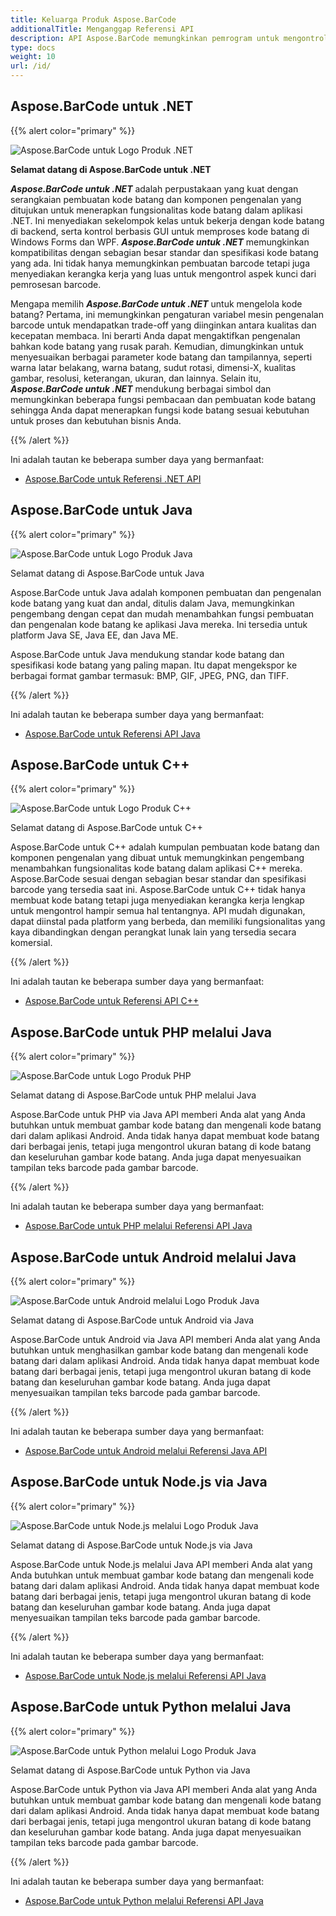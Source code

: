 ```yaml
---
title: Keluarga Produk Aspose.BarCode
additionalTitle: Menganggap Referensi API
description: API Aspose.BarCode memungkinkan pemrogram untuk mengontrol dan memanipulasi fungsi pemindaian kode batang, pembacaan kode batang, dan pemindaian qr . Ini menyediakan sekelompok kelas untuk bekerja dengan kode batang di backend, serta kontrol berbasis GUI untuk memproses kode batang. Tersedia versi evaluasi gratis.
type: docs
weight: 10
url: /id/
---
```


## Aspose.BarCode untuk .NET

{{% alert color="primary" %}} 

![Aspose.BarCode untuk Logo Produk .NET](../home_1.png)

**Selamat datang di Aspose.BarCode untuk .NET**

***Aspose.BarCode untuk .NET*** adalah perpustakaan yang kuat dengan serangkaian pembuatan kode batang dan komponen pengenalan yang ditujukan untuk menerapkan fungsionalitas kode batang dalam aplikasi .NET. Ini menyediakan sekelompok kelas untuk bekerja dengan kode batang di backend, serta kontrol berbasis GUI untuk memproses kode batang di Windows Forms dan WPF. ***Aspose.BarCode untuk .NET*** memungkinkan kompatibilitas dengan sebagian besar standar dan spesifikasi kode batang yang ada. Ini tidak hanya memungkinkan pembuatan barcode tetapi juga menyediakan kerangka kerja yang luas untuk mengontrol aspek kunci dari pemrosesan barcode.

Mengapa memilih ***Aspose.BarCode untuk .NET*** untuk mengelola kode batang? Pertama, ini memungkinkan pengaturan variabel mesin pengenalan barcode untuk mendapatkan trade-off yang diinginkan antara kualitas dan kecepatan membaca. Ini berarti Anda dapat mengaktifkan pengenalan bahkan kode batang yang rusak parah.
Kemudian, dimungkinkan untuk menyesuaikan berbagai parameter kode batang dan tampilannya, seperti warna latar belakang, warna batang, sudut rotasi, dimensi-X, kualitas gambar, resolusi, keterangan, ukuran, dan lainnya.
Selain itu, ***Aspose.BarCode untuk .NET*** mendukung berbagai simbol dan memungkinkan beberapa fungsi pembacaan dan pembuatan kode batang sehingga Anda dapat menerapkan fungsi kode batang sesuai kebutuhan untuk proses dan kebutuhan bisnis Anda.

{{% /alert %}} 

Ini adalah tautan ke beberapa sumber daya yang bermanfaat:
- [Aspose.BarCode untuk Referensi .NET API](/barcode/id/net/)


## Aspose.BarCode untuk Java

{{% alert color="primary" %}}

![Aspose.BarCode untuk Logo Produk Java](../home_2.png)

Selamat datang di Aspose.BarCode untuk Java

Aspose.BarCode untuk Java adalah komponen pembuatan dan pengenalan kode batang yang kuat dan andal, ditulis dalam Java, memungkinkan pengembang dengan cepat dan mudah menambahkan fungsi pembuatan dan pengenalan kode batang ke aplikasi Java mereka. Ini tersedia untuk platform Java SE, Java EE, dan Java ME.

Aspose.BarCode untuk Java mendukung standar kode batang dan spesifikasi kode batang yang paling mapan. Itu dapat mengekspor ke berbagai format gambar termasuk: BMP, GIF, JPEG, PNG, dan TIFF.

{{% /alert %}} 

Ini adalah tautan ke beberapa sumber daya yang bermanfaat:
- [Aspose.BarCode untuk Referensi API Java](/barcode/java/)


## Aspose.BarCode untuk C++
{{% alert color="primary" %}}

![Aspose.BarCode untuk Logo Produk C++](../home_3.png)

Selamat datang di Aspose.BarCode untuk C++

Aspose.BarCode untuk C++ adalah kumpulan pembuatan kode batang dan komponen pengenalan yang dibuat untuk memungkinkan pengembang menambahkan fungsionalitas kode batang dalam aplikasi C++ mereka. Aspose.BarCode sesuai dengan sebagian besar standar dan spesifikasi barcode yang tersedia saat ini. Aspose.BarCode untuk C++ tidak hanya membuat kode batang tetapi juga menyediakan kerangka kerja lengkap untuk mengontrol hampir semua hal tentangnya. API mudah digunakan, dapat diinstal pada platform yang berbeda, dan memiliki fungsionalitas yang kaya dibandingkan dengan perangkat lunak lain yang tersedia secara komersial.

{{% /alert %}} 

Ini adalah tautan ke beberapa sumber daya yang bermanfaat:
- [Aspose.BarCode untuk Referensi API C++](/barcode/cpp/)

## Aspose.BarCode untuk PHP melalui Java
{{% alert color="primary" %}}

![Aspose.BarCode untuk Logo Produk PHP](../home_4.png)

Selamat datang di Aspose.BarCode untuk PHP melalui Java

Aspose.BarCode untuk PHP via Java API memberi Anda alat yang Anda butuhkan untuk membuat gambar kode batang dan mengenali kode batang dari dalam aplikasi Android. Anda tidak hanya dapat membuat kode batang dari berbagai jenis, tetapi juga mengontrol ukuran batang di kode batang dan keseluruhan gambar kode batang. Anda juga dapat menyesuaikan tampilan teks barcode pada gambar barcode.

{{% /alert %}} 

Ini adalah tautan ke beberapa sumber daya yang bermanfaat:
- [Aspose.BarCode untuk PHP melalui Referensi API Java](/barcode/php/)


## Aspose.BarCode untuk Android melalui Java
{{% alert color="primary" %}}

![Aspose.BarCode untuk Android melalui Logo Produk Java](../home_5.png)

Selamat datang di Aspose.BarCode untuk Android via Java

Aspose.BarCode untuk Android via Java API memberi Anda alat yang Anda butuhkan untuk menghasilkan gambar kode batang dan mengenali kode batang dari dalam aplikasi Android. Anda tidak hanya dapat membuat kode batang dari berbagai jenis, tetapi juga mengontrol ukuran batang di kode batang dan keseluruhan gambar kode batang. Anda juga dapat menyesuaikan tampilan teks barcode pada gambar barcode.

{{% /alert %}} 

Ini adalah tautan ke beberapa sumber daya yang bermanfaat:

- [Aspose.BarCode untuk Android melalui Referensi Java API](/barcode/androidjava/)

## Aspose.BarCode untuk Node.js via Java
{{% alert color="primary" %}}

![Aspose.BarCode untuk Node.js melalui Logo Produk Java](../home_6.png)

Selamat datang di Aspose.BarCode untuk Node.js via Java

Aspose.BarCode untuk Node.js melalui Java API memberi Anda alat yang Anda butuhkan untuk membuat gambar kode batang dan mengenali kode batang dari dalam aplikasi Android. Anda tidak hanya dapat membuat kode batang dari berbagai jenis, tetapi juga mengontrol ukuran batang di kode batang dan keseluruhan gambar kode batang. Anda juga dapat menyesuaikan tampilan teks barcode pada gambar barcode.

{{% /alert %}} 

Ini adalah tautan ke beberapa sumber daya yang bermanfaat:
- [Aspose.BarCode untuk Node.js melalui Referensi API Java](/barcode/nodejs/)

## Aspose.BarCode untuk Python melalui Java
{{% alert color="primary" %}}

![Aspose.BarCode untuk Python melalui Logo Produk Java](../home_7.png)

Selamat datang di Aspose.BarCode untuk Python via Java

Aspose.BarCode untuk Python via Java API memberi Anda alat yang Anda butuhkan untuk membuat gambar kode batang dan mengenali kode batang dari dalam aplikasi Android. Anda tidak hanya dapat membuat kode batang dari berbagai jenis, tetapi juga mengontrol ukuran batang di kode batang dan keseluruhan gambar kode batang. Anda juga dapat menyesuaikan tampilan teks barcode pada gambar barcode.

{{% /alert %}} 

Ini adalah tautan ke beberapa sumber daya yang bermanfaat:
- [Aspose.BarCode untuk Python melalui Referensi API Java](/barcode/python-java/)